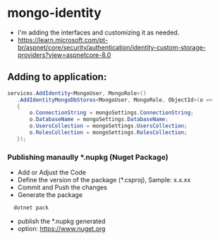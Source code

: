 # mongo-identity

- I'm adding the interfaces and customizing it as needed.
- https://learn.microsoft.com/pt-br/aspnet/core/security/authentication/identity-custom-storage-providers?view=aspnetcore-8.0

## Adding to application:

```c#
services.AddIdentity<MongoUser, MongoRole>()
   .AddIdentityMongoDbStores<MongoUser, MongoRole, ObjectId>(o =>
   {
       o.ConnectionString = mongoSettings.ConnectionString;
       o.DatabaseName = mongoSettings.DatabaseName;
       o.UsersCollection = mongoSettings.UsersCollection;
       o.RolesCollection = mongoSettings.RolesCollection;
   });
```

### Publishing manaully \*.nupkg (Nuget Package)

- Add or Adjust the Code
- Define the version of the package (\*.csproj), Sample: <Version>x.x.xx</Version>
- Commit and Push the changes
- Generate the package

```c#
  dotnet pack
```

- publish the \*.nupkg generated
- option: https://www.nuget.org
